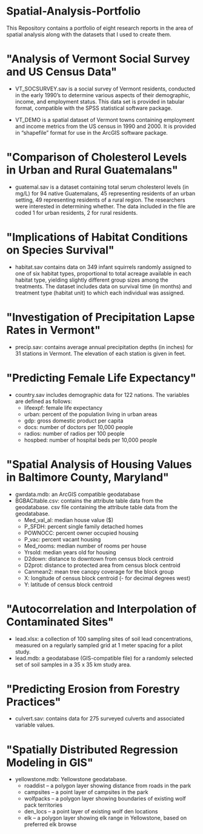 # Spatial-Analysis-Portfolio
This Repository contains a portfolio of eight research reports in the area of spatial analysis along with the datasets that I used to create them. 

# "Analysis of Vermont Social Survey and US Census Data"
  - VT_SOCSURVEY.sav is a social survey of Vermont residents,
  conducted in the early 1990’s to determine various aspects of their demographic, income, and
  employment status. This data set is provided in tabular format, compatible with the SPSS statistical
  software package. 
  
  - VT_DEMO is a spatial dataset of Vermont towns containing employment and income
  metrics from the US census in 1990 and 2000. It is provided in “shapefile” format for use in the ArcGIS
  software package.

# "Comparison of Cholesterol Levels in Urban and Rural Guatemalans"
  - guatemal.sav is a dataset containing total serum cholesterol levels (in mg/L) for 94 native Guatemalans, 45 representing residents     of an urban setting,   49 representing residents of a rural region. The researchers were interested in determining whether. The data
  included in the file  are coded 1 for urban residents, 2 for rural residents.

# "Implications of Habitat Conditions on Species Survival"
  - habitat.sav contains data on 349 infant squirrels randomly assigned to one of six habitat types, proportional to total acreage
  available in each habitat type, yielding slightly different group sizes among the treatments. The dataset  includes data on survival     time   (in months) and treatment type (habitat unit) to which each individual was assigned.
  
# "Investigation of Precipitation Lapse Rates in Vermont"
  - precip.sav: contains average annual precipitation depths (in inches) for 31 stations in Vermont. The elevation of each station is     given in feet. 
  
# "Predicting Female Life Expectancy"
  - country.sav includes demographic data for 122 nations. The variables are defined as follows:
    - lifeexpf: female life expectancy
    - urban: percent of the population living in urban areas
    - gdp: gross domestic product per capita
    - docs: number of doctors per 10,000 people
    - radios: number of radios per 100 people
    - hospbed: number of hospital beds per 10,000 people

# "Spatial Analysis of Housing Values in Baltimore County, Maryland"
- gwrdata.mdb: an ArcGIS compatible geodatabase 
- BGBACItable.csv: contains the attribute table data from the geodatabase. csv file containing the attribute table data from the geodatabase. 
    - Med_val_al: median house value ($)
    - P_SFDH: percent single family detached homes
    - POWNOCC: percent owner occupied housing
    - P_vac: percent vacant housing
    - Med_rooms: median number of rooms per house
    - Yrsold: median years old for housing
    - D2down: distance to downtown from census block centroid
    - D2prot: distance to protected area from census block centroid
    - Canmean2: mean tree canopy coverage for the block group
    - X: longitude of census block centroid (- for decimal degrees west)
    - Y: latitude of census block centroid

# "Autocorrelation and Interpolation of Contaminated Sites"
- lead.xlsx: a collection of 100 sampling sites of soil lead concentrations, measured on a
regularly sampled grid at 1 meter spacing for a pilot study. 
- lead.mdb: a geodatabase (GIS-compatible file) for a randomly selected set of soil samples in a 35 x 35 km study
area. 

# "Predicting Erosion from Forestry Practices"
- culvert.sav: contains data for 275 surveyed culverts and associated variable values.  

# "Spatially Distributed Regression Modeling in GIS"
- yellowstone.mdb: Yellowstone geodatabase.
  - roaddist – a polygon layer showing distance from roads in the park
  - campsites – a point layer of campsites in the park
  - wolfpacks – a polygon layer showing boundaries of existing wolf pack territories
  - den_locs – a point layer of existing wolf den locations
  - elk – a polygon layer showing elk range in Yellowstone, based on preferred elk browse
